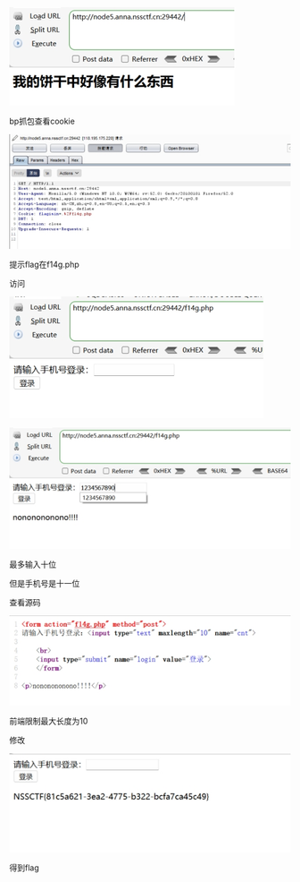 ![img](./assets/wps293.jpg)

 

bp抓包查看cookie

![img](./assets/wps294.jpg) 

提示flag在f14g.php

访问

![img](./assets/wps295.jpg) 

 

![img](./assets/wps296.jpg) 

最多输入十位

但是手机号是十一位

查看源码

![img](./assets/wps297.jpg) 

前端限制最大长度为10

修改

![img](./assets/wps298.jpg) 

得到flag

 